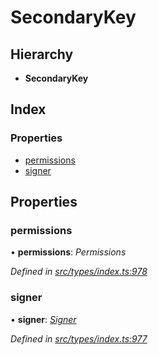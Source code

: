 # SecondaryKey

## Hierarchy

* **SecondaryKey**

## Index

### Properties

* [permissions](secondarykey.md#permissions)
* [signer](secondarykey.md#signer)

## Properties

### permissions

• **permissions**: _Permissions_

_Defined in_ [_src/types/index.ts:978_](https://github.com/PolymathNetwork/polymesh-sdk/blob/959efb76/src/types/index.ts#L978)

### signer

• **signer**: [_Signer_](../globals.md#signer)

_Defined in_ [_src/types/index.ts:977_](https://github.com/PolymathNetwork/polymesh-sdk/blob/959efb76/src/types/index.ts#L977)

